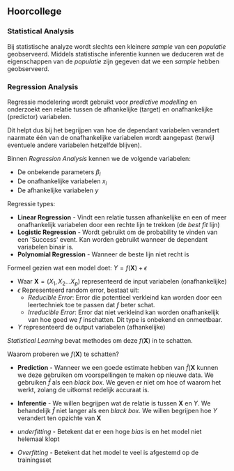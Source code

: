 ## Hoorcollege

### Statistical Analysis
Bij statistische analyze wordt slechts een kleinere *sample* van een *populatie* geobserveerd. Middels statistische inferentie kunnen we deduceren wat de eigenschappen van de *populatie* zijn gegeven dat we een *sample* hebben geobserveerd.

### Regression Analysis
Regressie modelering wordt gebruikt voor *predictive modelling* en onderzoekt een relatie tussen de afhankelijke (target) en onafhankelijke (predictor) variabelen.

Dit helpt dus bij het begrijpen van hoe de dependant variabelen verandert naarmate één van de onafhankelijke variabelen wordt aangepast (terwijl eventuele andere variabelen hetzelfde blijven).

Binnen *Regression Analysis* kennen we de volgende variabelen:

* De onbekende parameters $\beta_i$
* De onafhankelijke variabelen $x_i$
* De afhankelijke variabelen $y$

Regressie types:

* **Linear Regression** - Vindt een relatie tussen afhankelijke en een of meer onafhankelijk variabelen door een rechte lijn te trekken (de *best fit* lijn)
* **Logistic Regression** - Wordt gebruikt om de probability te vinden van een 'Success' event. Kan worden gebruikt wanneer de dependant variabelen binair is.
* **Polynomial Regression** - Wanneer de beste lijn niet recht is

Formeel gezien wat een model doet: $Y = f(\textbf{X}) + \epsilon$

* Waar $\textbf{X} = (X_{1}, X_{2} ...X_p)$ representeerd de input variabelen (onafhankelijke)
* $\epsilon$ Representeerd random error, bestaat uit:
    * *Reducible Error*: Error die potentieel verkleind kan worden door een leertechniek toe te passen dat $f$ beter schat.
    * *Irreducible Error*: Error dat niet verkleind kan worden onafhankelijk van hoe goed we $f$ inschatten. Dit type is onbekend en onmeetbaar.
* $Y$ representeerd de output variabelen (afhankelijke)

*Statistical Learning* bevat methodes om deze $f(\textbf{X})$ in te schatten.

Waarom proberen we $f(\textbf{X})$ te schatten?

* **Prediction** - Wanneer we een goede estimate hebben van $\hat{f}(\textbf{X}$ kunnen we deze gebruiken om voorspellingen te maken op nieuwe data. We gebruiken $\hat{f}$ als een *black box*. We geven er niet om hoe of waarom het werkt, zolang de uitkomst redelijk accuraat is.
* **Inferentie** - We willen begrijpen wat de relatie is tussen $\textbf{X}$ en $Y$. We behandelijk $\hat{f}$ niet langer als een *black box*. We willen begrijpen hoe $Y$ verandert ten opzichte van $\textbf{X}$



* *underfitting* - Betekent dat er een hoge *bias* is en het model niet helemaal klopt
* *Overfitting* - Betekent dat het model te veel is afgestemd op de trainingsset
